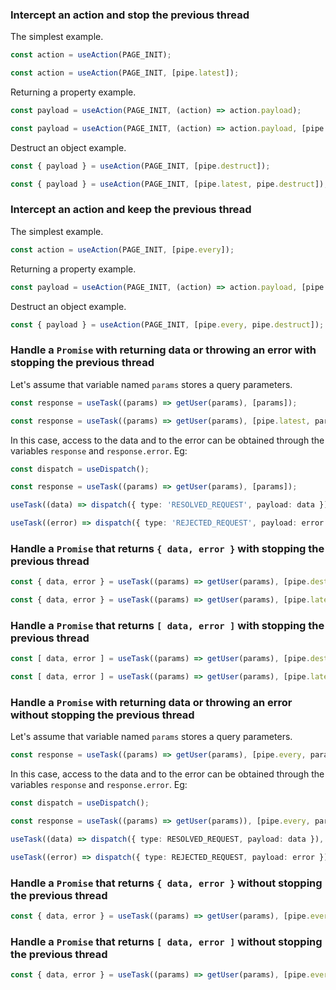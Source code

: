 ### Intercept an action and stop the previous thread

The simplest example.

```typescript
const action = useAction(PAGE_INIT);
```

```typescript
const action = useAction(PAGE_INIT, [pipe.latest]);
```

Returning a property example.

```typescript
const payload = useAction(PAGE_INIT, (action) => action.payload);
```

```typescript
const payload = useAction(PAGE_INIT, (action) => action.payload, [pipe.latest]);
```

Destruct an object example.

```typescript
const { payload } = useAction(PAGE_INIT, [pipe.destruct]);
```

```typescript
const { payload } = useAction(PAGE_INIT, [pipe.latest, pipe.destruct]);
```


### Intercept an action and keep the previous thread

The simplest example.

```typescript
const action = useAction(PAGE_INIT, [pipe.every]);
```

Returning a property example.

```typescript
const payload = useAction(PAGE_INIT, (action) => action.payload, [pipe.every]);
```

Destruct an object example.

```typescript
const { payload } = useAction(PAGE_INIT, [pipe.every, pipe.destruct]);
```


### Handle a `Promise` with returning data or throwing an error with stopping the previous thread

Let's assume that variable named `params` stores a query parameters.

```typescript
const response = useTask((params) => getUser(params), [params]);
```

```typescript
const response = useTask((params) => getUser(params), [pipe.latest, params]);
```

In this case, access to the data and to the error can be obtained through the variables `response` and `response.error`. Eg:

```typescript
const dispatch = useDispatch();

const response = useTask((params) => getUser(params), [params]);

useTask((data) => dispatch({ type: 'RESOLVED_REQUEST', payload: data }), [response]);

useTask((error) => dispatch({ type: 'REJECTED_REQUEST', payload: error }), [response.error]);
```


### Handle a `Promise` that returns `{ data, error }` with stopping the previous thread

```typescript
const { data, error } = useTask((params) => getUser(params), [pipe.destruct, params]);
```

```typescript
const { data, error } = useTask((params) => getUser(params), [pipe.latest, pipe.destruct, params]);
```


### Handle a `Promise` that returns `[ data, error ]` with stopping the previous thread

```typescript
const [ data, error ] = useTask((params) => getUser(params), [pipe.destruct, params]);
```

```typescript
const [ data, error ] = useTask((params) => getUser(params), [pipe.latest, pipe.destruct, params]);
```


### Handle a `Promise` with returning data or throwing an error without stopping the previous thread

Let's assume that variable named `params` stores a query parameters.

```typescript
const response = useTask((params) => getUser(params), [pipe.every, params]);
```

In this case, access to the data and to the error can be obtained through the variables `response` and `response.error`. Eg:

```typescript
const dispatch = useDispatch();

const response = useTask((params) => getUser(params)), [pipe.every, params]);

useTask((data) => dispatch({ type: RESOLVED_REQUEST, payload: data }), [response]);

useTask((error) => dispatch({ type: REJECTED_REQUEST, payload: error }), [response.error]);
```

### Handle a `Promise` that returns `{ data, error }` without stopping the previous thread

```typescript
const { data, error } = useTask((params) => getUser(params), [pipe.every, pipe.destruct, params]);
```

### Handle a `Promise` that returns `[ data, error ]` without stopping the previous thread

```typescript
const { data, error } = useTask((params) => getUser(params), [pipe.every, pipe.destruct, params]);
```
